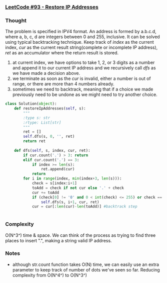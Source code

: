 ### [LeetCode #93 - Restore IP Addresses](https://leetcode.com/problems/restore-ip-addresses/description/)

### Thought
The problem is specified in IPV4 format. An address is formed by a.b.c.d, where a, b, c, d are integers between 0 and 255, inclusive. It can be solved using typical backtracking technique.
Keep track of *index* as the current index, *cur* as the current result string(complete or incomplete IP address), *ret* as an accumulator where the return result is stored.
1. at current index, we have options to take 1, 2, or 3 digits as a number and append it to our current IP address and we recursively call *dfs* as we have made a decision above.
2. we terminate as soon as the *cur* is invalid, either a number is out of range, or there are more than 4 numbers already. 
3. sometimes we need to backtrack, meaning that if a choice we made previously need to be undone as we might need to try another choice.

```python
class Solution(object):
    def restoreIpAddresses(self, s):
        """
        :type s: str
        :rtype: List[str]
        """
        ret = []
        self.dfs(s, 0, '', ret)
        return ret
    
    def dfs(self, s, index, cur, ret):
        if cur.count('.') > 3: return
        elif cur.count('.') == 3:
            if index >= len(s):
                ret.append(cur)
            return
        for i in range(index, min(index+3, len(s))):
            check = s[index:i+1]
            toAdd = check if not cur else '.' + check
            cur += toAdd
            if (check[0] != '0' and 0 < int(check) <= 255) or check == '0':
                self.dfs(s, i+1, cur, ret)    
            cur = cur[:len(cur)-len(toAdd)]	#backtrack step
       
```
### Complexity 
O(N^3^) time & space. We can think of the process as trying to find three places to insert ".", making a string valid IP address. 


### Notes
* although str.count function takes O(N) time, we can easily use an extra parameter to keep track of number of dots we've seen so far. Reducing complexity from O(N^4^) to O(N^3^)